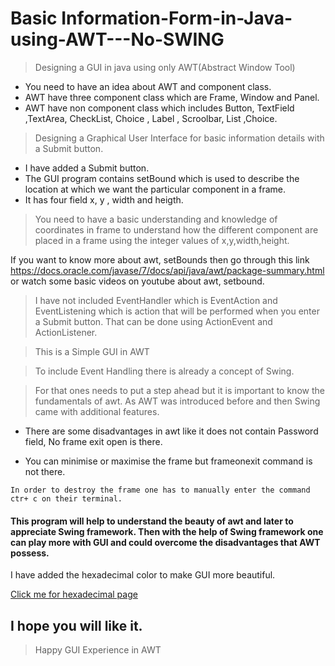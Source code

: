 # Basic Information-Form-in-Java-using-AWT---No-SWING
> Designing a GUI in java using only AWT(Abstract Window Tool)
 * You need to have an idea about AWT and component class.
 * AWT have three component class which are Frame, Window and Panel.
 * AWT have non component class which includes Button, TextField ,TextArea, CheckList, Choice , Label , Scroolbar, List ,Choice.
> Designing a Graphical User Interface for basic information details with a Submit button.
 * I have added a Submit button.
 * The GUI program contains setBound which is used to describe the location at which we want the particular component in a frame.
 * It has four field x, y , width and heigth.
> You need to have a basic understanding and knowledge of coordinates in frame to understand how the different component are placed in a 
frame using the integer values of x,y,width,height.

If you want to know more about awt, setBounds then go through this link https://docs.oracle.com/javase/7/docs/api/java/awt/package-summary.html or watch some basic videos on youtube about awt, setbound.

> I have not included EventHandler which is EventAction and EventListening which is action that will be performed when you enter a Submit button. 
> That can be done using ActionEvent and ActionListener.

> This is a Simple GUI in AWT

> To include Event Handling there is already a concept of Swing.

> For that ones needs to put a step ahead but it is important to know  the fundamentals of awt. As AWT was introduced before and then Swing came with additional features.

 * There are some disadvantages in awt like it does not contain Password field, No frame exit open is there.
 
 * You can minimise or maximise the frame but frameonexit command is not there.
```
In order to destroy the frame one has to manually enter the command ctr+ c on their terminal.
```
#### This program will help to understand the beauty of awt and later to appreciate Swing framework. Then with the help of Swing framework one can play more with GUI and could overcome the disadvantages that AWT possess.

I have added the hexadecimal color to make GUI more beautiful.


[Click me for hexadecimal page](https://www.color-hex.com/)

## I hope you will like it.

> Happy GUI Experience in AWT
